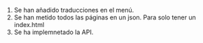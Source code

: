 1) Se han añadido traducciones en el menú.
2) Se han metido todos las páginas en un json. Para solo tener un index.html
3) Se ha implemnetado la API. 